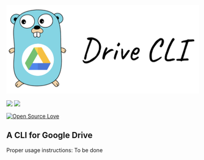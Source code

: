 ![](./assets/Logo.png)

![](https://github.com/piaverous/go-drive/workflows/goreleaser/badge.svg?branch=master) ![](https://img.shields.io/github/v/release/piaverous/go-drive)

[![Open Source Love](https://badges.frapsoft.com/os/v1/open-source.svg?v=103)](https://github.com/ellerbrock/open-source-badges/)

## A CLI for Google Drive

Proper usage instructions: To be done
